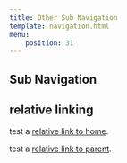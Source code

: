 ```yaml
---
title: Other Sub Navigation
template: navigation.html
menu: 
    position: 31
---
```


## Sub Navigation

## relative linking

test a [relative link to home](..).

test a [relative link to parent](.).